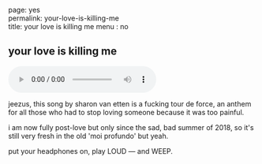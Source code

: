 page: yes  
permalink: your-love-is-killing-me  
title: your love is killing me
menu : no 

## your love is killing me

<audio autoplay src="http://johannesk.com.s3.amazonaws.com/2019/your-love-is-killing-me.m4a" preload controls></audio>

jeezus, this song by sharon van etten is a fucking tour de force, an anthem for all those who had to stop loving someone because it was too painful. 

i am now fully post-love but only since the sad, bad summer of 2018, so it's still very fresh in the old 'moi profundo' but yeah.

put your headphones on, play LOUD — and WEEP.

<p>   
<br>
<p> 
<br>
<p>   
<br>
<p> 

